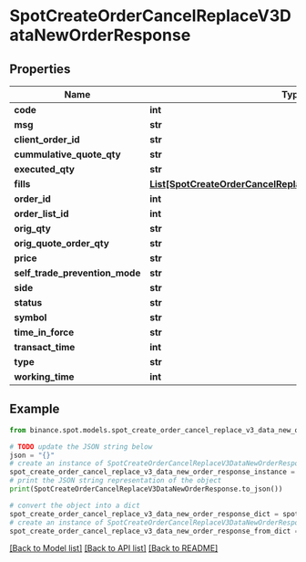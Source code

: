 # SpotCreateOrderCancelReplaceV3DataNewOrderResponse


## Properties

Name | Type | Description | Notes
------------ | ------------- | ------------- | -------------
**code** | **int** |  | [optional] 
**msg** | **str** |  | [optional] 
**client_order_id** | **str** |  | [optional] 
**cummulative_quote_qty** | **str** |  | [optional] 
**executed_qty** | **str** |  | [optional] 
**fills** | [**List[SpotCreateOrderCancelReplaceV3NewOrderRespFillsInner]**](SpotCreateOrderCancelReplaceV3NewOrderRespFillsInner.md) |  | [optional] 
**order_id** | **int** |  | [optional] 
**order_list_id** | **int** |  | [optional] 
**orig_qty** | **str** |  | [optional] 
**orig_quote_order_qty** | **str** |  | [optional] 
**price** | **str** |  | [optional] 
**self_trade_prevention_mode** | **str** |  | [optional] 
**side** | **str** |  | [optional] 
**status** | **str** |  | [optional] 
**symbol** | **str** |  | [optional] 
**time_in_force** | **str** |  | [optional] 
**transact_time** | **int** |  | [optional] 
**type** | **str** |  | [optional] 
**working_time** | **int** |  | [optional] 

## Example

```python
from binance.spot.models.spot_create_order_cancel_replace_v3_data_new_order_response import SpotCreateOrderCancelReplaceV3DataNewOrderResponse

# TODO update the JSON string below
json = "{}"
# create an instance of SpotCreateOrderCancelReplaceV3DataNewOrderResponse from a JSON string
spot_create_order_cancel_replace_v3_data_new_order_response_instance = SpotCreateOrderCancelReplaceV3DataNewOrderResponse.from_json(json)
# print the JSON string representation of the object
print(SpotCreateOrderCancelReplaceV3DataNewOrderResponse.to_json())

# convert the object into a dict
spot_create_order_cancel_replace_v3_data_new_order_response_dict = spot_create_order_cancel_replace_v3_data_new_order_response_instance.to_dict()
# create an instance of SpotCreateOrderCancelReplaceV3DataNewOrderResponse from a dict
spot_create_order_cancel_replace_v3_data_new_order_response_from_dict = SpotCreateOrderCancelReplaceV3DataNewOrderResponse.from_dict(spot_create_order_cancel_replace_v3_data_new_order_response_dict)
```
[[Back to Model list]](../README.md#documentation-for-models) [[Back to API list]](../README.md#documentation-for-api-endpoints) [[Back to README]](../README.md)


